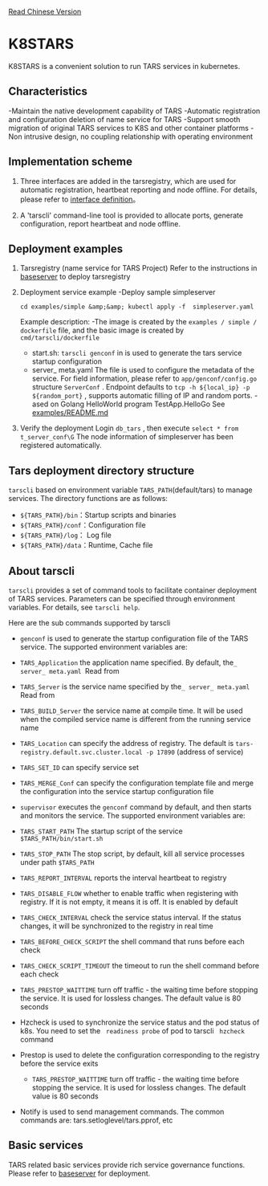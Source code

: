 [Read Chinese Version](./README_cn.md) 

# K8STARS
K8STARS is a convenient solution to run TARS services in kubernetes.

## Characteristics
-Maintain the native development capability of TARS
-Automatic registration and configuration deletion of name service for TARS
-Support smooth migration of original TARS services to K8S and other container platforms
-Non intrusive design, no coupling relationship with operating environment

## Implementation scheme
1. Three interfaces are added in the tarsregistry, which are used for automatic registration, heartbeat reporting and node offline. For details, please refer to [interface definition](./tarsregistry/protocol/tarsregistry.tars)。

2. A 'tarscli' command-line tool is provided to allocate ports, generate configuration, report heartbeat and node offline.

## Deployment examples
1. Tarsregistry (name service for TARS Project)
Refer to the instructions in [baseserver](./baseserver) to deploy tarsregistry

2. Deployment service example
    -Deploy sample simpleserver

     ```cd examples/simple &amp;&amp; kubectl apply -f  simpleserver.yaml```

     Example description:
     -The image is created by the `examples / simple / dockerfile` file, and the basic image is created by `cmd/tarscli/dockerfile`
     - start.sh: `tarscli genconf` in is used to generate the tars service startup configuration
     - server_ meta.yaml The file is used to configure the metadata of the service. For field information, please refer to `app/genconf/config.go` structure  `ServerConf` . Endpoint defaults to `tcp -h ${local_ip} -p ${random_port}` , supports automatic filling of IP and random ports.
     -ased on Golang HelloWorld program TestApp.HelloGo
     See [examples/README.md](examples)
     
3. Verify the deployment
Login `db_tars` , then execute `select * from t_server_conf\G` The node information of simpleserver has been registered automatically.

## Tars deployment directory structure
`tarscli` based on environment variable `TARS_PATH`(default/tars) to manage services. The directory functions are as follows:
   - `${TARS_PATH}/bin`：Startup scripts and binaries
   - `${TARS_PATH}/conf`：Configuration file
   - `${TARS_PATH}/log`： Log file
   - `${TARS_PATH}/data`：Runtime, Cache file

## About tarscli
`tarscli` provides a set of command tools to facilitate container deployment of TARS services. Parameters can be specified through environment variables. For details, see `tarscli help`.

Here are the sub commands supported by tarscli
- `genconf` is used to generate the startup configuration file of the TARS service. The supported environment variables are:
- `TARS_Application` the application name specified. By default, the`_ server_ meta.yaml `Read from
- `TARS_Server` is the service name specified by the`_ server_ meta.yaml `Read from
- `TARS_BUILD_Server` the service name at compile time. It will be used when the compiled service name is different from the running service name
- `TARS_Location` can specify the address of registry. The default is `tars-registry.default.svc.cluster.local -p 17890` (address of service)
- `TARS_SET_ID` can specify service set
- `TARS_MERGE_Conf` can specify the configuration template file and merge the configuration into the service startup configuration file

- `supervisor` executes the `genconf` command by default, and then starts and monitors the service. The supported environment variables are:
- `TARS_START_PATH` The startup script of the service `$TARS_PATH/bin/start.sh`
- `TARS_STOP_PATH` The stop script, by default, kill all service processes under path `$TARS_PATH`
- `TARS_REPORT_INTERVAL` reports the interval heartbeat to registry
- `TARS_DISABLE_FLOW` whether to enable traffic when registering with registry. If it is not empty, it means it is off. It is enabled by default
- `TARS_CHECK_INTERVAL` check the service status interval. If the status changes, it will be synchronized to the registry in real time
- `TARS_BEFORE_CHECK_SCRIPT` the shell command that runs before each check
- `TARS_CHECK_SCRIPT_TIMEOUT` the timeout to run the shell command before each check
- `TARS_PRESTOP_WAITTIME` turn off traffic - the waiting time before stopping the service. It is used for lossless changes. The default value is 80 seconds

- Hzcheck is used to synchronize the service status and the pod status of k8s. You need to set the ` readiness probe`  of pod to tarscli ` hzcheck`  command
- Prestop is used to delete the configuration corresponding to the registry before the service exits
    - `TARS_PRESTOP_WAITTIME`  turn off traffic - the waiting time before stopping the service. It is used for lossless changes. The default value is 80 seconds
- Notify is used to send management commands. The common commands are: tars.setloglevel/tars.pprof, etc

## Basic services
TARS related basic services provide rich service governance functions. Please refer to [baseserver](./baseserver) for deployment.
